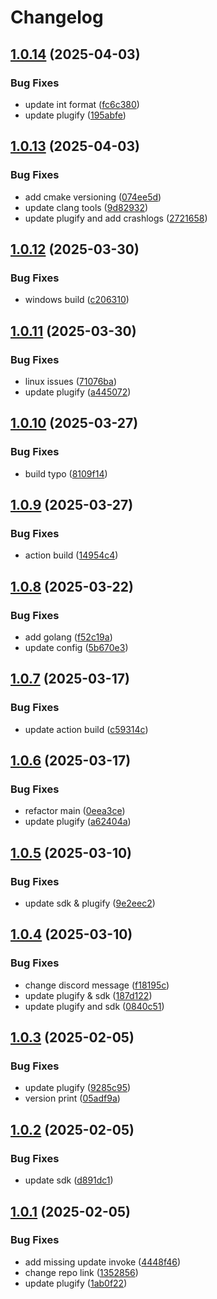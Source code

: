 # Changelog

## [1.0.14](https://github.com/untrustedmodders/s2-plugify/compare/v1.0.13...v1.0.14) (2025-04-03)


### Bug Fixes

* update int format ([fc6c380](https://github.com/untrustedmodders/s2-plugify/commit/fc6c3806808a9a4d2431d32fe77be2a742c5c512))
* update plugify ([195abfe](https://github.com/untrustedmodders/s2-plugify/commit/195abfeccb04d15c1ab416222178512d72d3a169))

## [1.0.13](https://github.com/untrustedmodders/s2-plugify/compare/v1.0.12...v1.0.13) (2025-04-03)


### Bug Fixes

* add cmake versioning ([074ee5d](https://github.com/untrustedmodders/s2-plugify/commit/074ee5d36cae380ae314d8cc9b51ba206ccef532))
* update clang tools ([9d82932](https://github.com/untrustedmodders/s2-plugify/commit/9d8293228da4485e62b473e38071e990dd3bc118))
* update plugify and add crashlogs ([2721658](https://github.com/untrustedmodders/s2-plugify/commit/27216581ccbbfb3f1d07524e6c6c6ccdee2424db))

## [1.0.12](https://github.com/untrustedmodders/s2-plugify/compare/v1.0.11...v1.0.12) (2025-03-30)


### Bug Fixes

* windows build ([c206310](https://github.com/untrustedmodders/s2-plugify/commit/c206310c54944ab99fb675a32608a4e3c2ba7eb5))

## [1.0.11](https://github.com/untrustedmodders/s2-plugify/compare/v1.0.10...v1.0.11) (2025-03-30)


### Bug Fixes

* linux issues ([71076ba](https://github.com/untrustedmodders/s2-plugify/commit/71076bab5a59ae344dbc50fa02fc920e56ee3a09))
* update plugify ([a445072](https://github.com/untrustedmodders/s2-plugify/commit/a445072467eca8b505da61fbca4793b33be2e006))

## [1.0.10](https://github.com/untrustedmodders/s2-plugify/compare/v1.0.9...v1.0.10) (2025-03-27)


### Bug Fixes

* build typo ([8109f14](https://github.com/untrustedmodders/s2-plugify/commit/8109f142f1eab75fe4147d1ccc8f0d220c3830a9))

## [1.0.9](https://github.com/untrustedmodders/s2-plugify/compare/v1.0.8...v1.0.9) (2025-03-27)


### Bug Fixes

* action build ([14954c4](https://github.com/untrustedmodders/s2-plugify/commit/14954c46c1e62d51ccd02e7787cc35201228e2f2))

## [1.0.8](https://github.com/untrustedmodders/s2-plugify/compare/v1.0.7...v1.0.8) (2025-03-22)


### Bug Fixes

* add golang ([f52c19a](https://github.com/untrustedmodders/s2-plugify/commit/f52c19a9e8c97b222591752e5e983dd008ba7127))
* update config ([5b670e3](https://github.com/untrustedmodders/s2-plugify/commit/5b670e351cdfbc1b841f5c56b656194e863664e4))

## [1.0.7](https://github.com/untrustedmodders/s2-plugify/compare/v1.0.6...v1.0.7) (2025-03-17)


### Bug Fixes

* update action build ([c59314c](https://github.com/untrustedmodders/s2-plugify/commit/c59314c0084576cd8bd39504f22714d74433f058))

## [1.0.6](https://github.com/untrustedmodders/s2-plugify/compare/v1.0.5...v1.0.6) (2025-03-17)


### Bug Fixes

* refactor main ([0eea3ce](https://github.com/untrustedmodders/s2-plugify/commit/0eea3ce0f14c2854883eac76efedd95472a087ec))
* update plugify ([a62404a](https://github.com/untrustedmodders/s2-plugify/commit/a62404a1aeb894f85049715c23f93d4f77a987e7))

## [1.0.5](https://github.com/untrustedmodders/s2-plugify/compare/v1.0.4...v1.0.5) (2025-03-10)


### Bug Fixes

* update sdk & plugify ([9e2eec2](https://github.com/untrustedmodders/s2-plugify/commit/9e2eec2f24a0accd819b3b4108a463fc6f43d973))

## [1.0.4](https://github.com/untrustedmodders/s2-plugify/compare/v1.0.3...v1.0.4) (2025-03-10)


### Bug Fixes

* change discord message ([f18195c](https://github.com/untrustedmodders/s2-plugify/commit/f18195c0454021db70d71f5cc1a59b9fd90620b9))
* update plugify & sdk ([187d122](https://github.com/untrustedmodders/s2-plugify/commit/187d122a5e6fd953c1c9736c9e4c731a13faf39c))
* update plugify and sdk ([0840c51](https://github.com/untrustedmodders/s2-plugify/commit/0840c511852895daa7d989477a9c263a1bb48e2d))

## [1.0.3](https://github.com/untrustedmodders/s2-plugify/compare/v1.0.2...v1.0.3) (2025-02-05)


### Bug Fixes

* update plugify ([9285c95](https://github.com/untrustedmodders/s2-plugify/commit/9285c959c14f4df1ba562471ad6f89493b1ef41c))
* version print ([05adf9a](https://github.com/untrustedmodders/s2-plugify/commit/05adf9a379c03e62ec75b4cbb77bbc514be0b48a))

## [1.0.2](https://github.com/untrustedmodders/s2-plugify/compare/v1.0.1...v1.0.2) (2025-02-05)


### Bug Fixes

* update sdk ([d891dc1](https://github.com/untrustedmodders/s2-plugify/commit/d891dc1de78aaafb62d8e2a464819aa4201b7fd9))

## [1.0.1](https://github.com/untrustedmodders/s2-plugify/compare/v1.0.0...v1.0.1) (2025-02-05)


### Bug Fixes

* add missing update invoke ([4448f46](https://github.com/untrustedmodders/s2-plugify/commit/4448f464f5e0d1f1260b0b0f7d4a8b678c2a4bb8))
* change repo link ([1352856](https://github.com/untrustedmodders/s2-plugify/commit/1352856e261b119bb194c567be53f174d6b86630))
* update plugify ([1ab0f22](https://github.com/untrustedmodders/s2-plugify/commit/1ab0f225c005da471e8a7f3071a330b5be25bb81))
